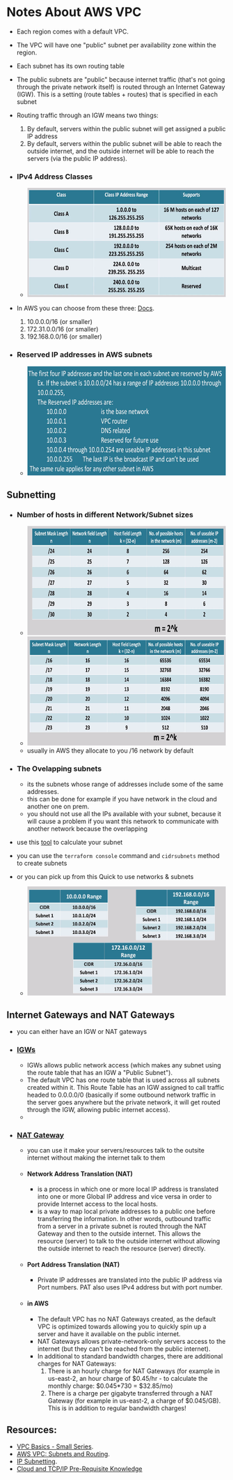 # Notes About AWS VPC

* Each region comes with a default VPC.
* The VPC will have one "public" subnet per availability zone within the region.
* Each subnet has its own routing table
* The public subnets are "public" because internet traffic (that's not going through the private network itself) is routed through an Internet Gateway (IGW). This is a setting (route tables + routes) that is specified in each subnet

* Routing traffic through an IGW means two things:
	1. By default, servers within the public subnet will get assigned a public IP address
	2. By default, servers within the public subnet will be able to reach the outside internet, and the outside internet will be able to reach the servers (via the public IP address).

* ### IPv4 Address Classes
	* <img src="https://github.com/ahmadateya/learning-notes/blob/main/images/Screenshot%20from%202021-12-03%2016-53-09.png" width="600" height="250">

* In AWS you can choose from these three: [Docs](https://docs.aws.amazon.com/vpc/latest/userguide/VPC_Subnets.html#vpc-sizing-ipv4).
	1. 10.0.0.0/16 (or smaller)
	2. 172.31.0.0/16 (or smaller)
	3. 192.168.0.0/16 (or smaller)

* ### Reserved IP addresses in AWS subnets 
	* <img src="https://github.com/ahmadateya/learning-notes/blob/main/images/Screenshot%20from%202021-12-04%2009-25-27.png" width="600" height="250">



## Subnetting
* ### Number of hosts in different Network/Subnet sizes
	* <img src="https://github.com/ahmadateya/learning-notes/blob/main/images/Screenshot%20from%202021-12-04%2009-03-07.png" width="600" height="250">
	* <img src="https://github.com/ahmadateya/learning-notes/blob/main/images/Screenshot%20from%202021-12-04%2009-07-45.png" width="600" height="250">
	* usually in AWS they allocate to you /16 network by default

* ### The Ovelapping subnets
	* its the subnets whose range of addresses include some of the same addresses.
	* this can be done for example if you have network in the cloud and another one on prem.
	* you should not use all the IPs available with your subnet, because it will cause a problem if you want this network to communicate with another network because the overlapping

* use this [tool](https://www.davidc.net/sites/default/subnets/subnets.html) to calculate your subnet
* you can use the `terraform console` command and `cidrsubnets` method to create subnets
* or you can pick up from this Quick to use networks & subnets 
	* <img src="https://github.com/ahmadateya/learning-notes/blob/main/images/Screenshot%20from%202021-12-04%2009-47-11.png" width="600" height="250">


## Internet Gateways and NAT Gateways
* you can either have an IGW or NAT gateways
* ### [IGWs](https://docs.aws.amazon.com/vpc/latest/userguide/VPC_Internet_Gateway.html)
	* IGWs allows public network access (which makes any subnet using the route table that has an IGW a "Public Subnet").
	* The default VPC has one route table that is used across all subnets created within it. This Route Table has an IGW assigned to call traffic headed to 0.0.0.0/0 (basically if some outbound network traffic in the server goes anywhere but the private network, it will get routed through the IGW, allowing public internet access).
	* 
* ### [NAT Gateway](https://docs.aws.amazon.com/vpc/latest/userguide/vpc-nat-gateway.html)
	* you can use it make your servers/resources talk to the outsite internet without making the internet talk to them
	* #### Network Address Translation (NAT)
		* is a process in which one or more local IP address is translated into one or more Global IP address and vice versa in order to provide Internet access to the local hosts.
		* is a way to map local private addresses to a public one before transferring the information. In other words, outbound traffic from a server in a private subnet is routed through the NAT Gateway and then to the outside internet. This allows the resource (server) to talk to the outside internet without allowing the outside internet to reach the resource (server) directly.
	
	* #### Port Address Translation (NAT)
		* Private IP addresses are translated into the public IP address via Port numbers. PAT also uses IPv4 address but with port number.
	
	* #### in AWS
		* The default VPC has no NAT Gateways created, as the default VPC is optimized towards allowing you to quickly spin up a server and have it available on the public internet.
		* NAT Gateways allows private-network-only servers access to the internet (but they can't be reached from the public internet). 
		* In additional to standard bandwidth charges, there are additional charges for NAT Gateways:
			1. There is an hourly charge for NAT Gateways (for example in us-east-2, an hour charge of $0.45/hr - to calculate the monthly charge: $0.045*730 = $32.85/mo)
			2. There is a charge per gigabyte transferred through a NAT Gateway (for example in us-east-2, a charge of $0.045/GB). This is in addition to regular bandwidth charges!



## Resources:
* [VPC Basics - Small Series](https://cloudcasts.io/course/vpc-basics).
* [AWS VPC: Subnets and Routing](https://cloudacademy.com/course/aws-virtual-private-cloud-subnets-and-routing/introduction-95/).
* [IP Subnetting](https://www.udemy.com/course/ip-subnetting/).
* [Cloud and TCP/IP Pre-Requisite Knowledge](https://www.dolfined.com/courses/cloud-and-tcp-ip-pre-requisite-knowledge)

